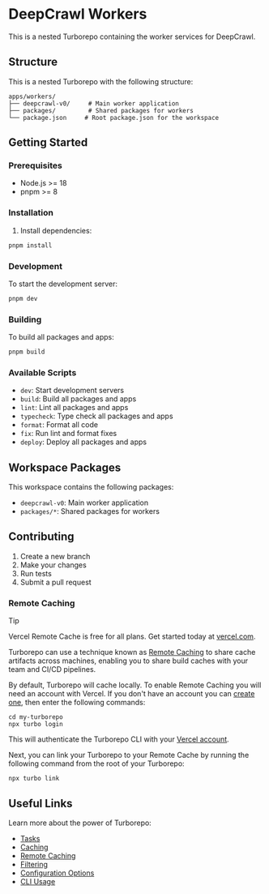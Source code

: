 # DeepCrawl Workers

This is a nested Turborepo containing the worker services for DeepCrawl.

## Structure

This is a nested Turborepo with the following structure:

```
apps/workers/
├── deepcrawl-v0/     # Main worker application
├── packages/         # Shared packages for workers
└── package.json     # Root package.json for the workspace
```

## Getting Started

### Prerequisites

- Node.js >= 18
- pnpm >= 8

### Installation

1. Install dependencies:

```bash
pnpm install
```

### Development

To start the development server:

```bash
pnpm dev
```

### Building

To build all packages and apps:

```bash
pnpm build
```

### Available Scripts

- `dev`: Start development servers
- `build`: Build all packages and apps
- `lint`: Lint all packages and apps
- `typecheck`: Type check all packages and apps
- `format`: Format all code
- `fix`: Run lint and format fixes
- `deploy`: Deploy all packages and apps

## Workspace Packages

This workspace contains the following packages:

- `deepcrawl-v0`: Main worker application
- `packages/*`: Shared packages for workers

## Contributing

1. Create a new branch
2. Make your changes
3. Run tests
4. Submit a pull request

### Remote Caching

> [!TIP]
> Vercel Remote Cache is free for all plans. Get started today at [vercel.com](https://vercel.com/signup?/signup?utm_source=remote-cache-sdk&utm_campaign=free_remote_cache).

Turborepo can use a technique known as [Remote Caching](https://turbo.build/repo/docs/core-concepts/remote-caching) to share cache artifacts across machines, enabling you to share build caches with your team and CI/CD pipelines.

By default, Turborepo will cache locally. To enable Remote Caching you will need an account with Vercel. If you don't have an account you can [create one](https://vercel.com/signup?utm_source=turborepo-examples), then enter the following commands:

```
cd my-turborepo
npx turbo login
```

This will authenticate the Turborepo CLI with your [Vercel account](https://vercel.com/docs/concepts/personal-accounts/overview).

Next, you can link your Turborepo to your Remote Cache by running the following command from the root of your Turborepo:

```
npx turbo link
```

## Useful Links

Learn more about the power of Turborepo:

- [Tasks](https://turbo.build/repo/docs/core-concepts/monorepos/running-tasks)
- [Caching](https://turbo.build/repo/docs/core-concepts/caching)
- [Remote Caching](https://turbo.build/repo/docs/core-concepts/remote-caching)
- [Filtering](https://turbo.build/repo/docs/core-concepts/monorepos/filtering)
- [Configuration Options](https://turbo.build/repo/docs/reference/configuration)
- [CLI Usage](https://turbo.build/repo/docs/reference/command-line-reference)
